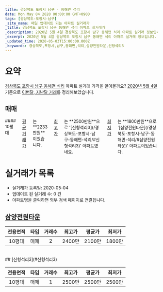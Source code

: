 ```yaml
---
title: 경상북도 포항시 남구 - 동해면 석리
date: Mon May 04 2020 00:00:00 GMT+0900
tags: [경상북도-포항시-남구]
_site_name: 매일 업데이트 되는 아파트 실거래가
_title: 경상북도 포항시 남구 동해면 석리 아파트 실거래가
_description: 2020년 5월 4일 경상북도 포항시 남구 동해면 석리 아파트 실거래 정보입니다. 2건 아파트 정보가 있습니다.
_excerpt: 2020년 5월 4일 경상북도 포항시 남구 동해면 석리 아파트 실거래 정보입니다. 2건 아파트 정보가 있습니다.
_updated_time: 2020-05-03T15:00:00.000Z
_keywords: 경상북도,포항시,남구,동해면,석리,삼양전원타운,신형석리3
---
```





# 요약
<ins>경상북도 포항시 남구 동해면 석리</ins> 아파트 실거래 가격을 알아볼까요? <ins>2020년 5월 4일</ins> 기준으로 <ins>이번달, 지난달 거래</ins>를 정리해보았습니다.

## 매매
<div class="container">
<div class="twelve columns" markdown="1">
#### 10평대
<ins>평균 거래가</ins>는 **2233만원**이었습니다. <ins>최고가</ins>는 **2500만원**으로 '[신형석리3](/경상북도-포항시-남구-동해면-석리/#신형석리3)' 아파트였네요. <ins>최저가</ins>는 **1800만원**으로 '[삼양전원타운](/경상북도-포항시-남구-동해면-석리/#삼양전원타운)' 아파트이었습니다.
</div>
</div>



# 실거래가 목록
- 실거래가 등록일: 2020-05-04
- 업데이트 된 실거래 수: 0 건
- 아파트명을 클릭하면 외부 검색 페이지로 연결됩니다.

## [삼양전원타운](#삼양전원타운)

|전용면적|타입|거래수|최고가|평균가|최저가|
|:---:|:---:|:---:|:---:|:---:|:---:|
|10평대|<span class="deal-type-1">매매</span>|2|2400만|2100만|1800만|

<br/>
## [신형석리3](#신형석리3)

|전용면적|타입|거래수|최고가|평균가|최저가|
|:---:|:---:|:---:|:---:|:---:|:---:|
|10평대|<span class="deal-type-1">매매</span>|1|2500만|2500만|2500만|

<br/>



